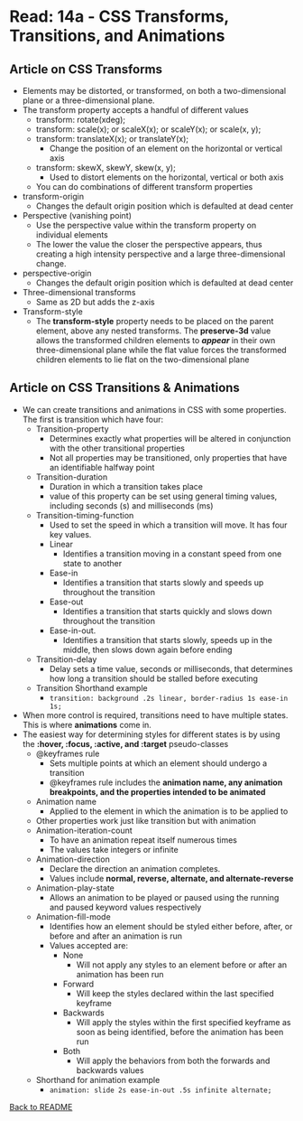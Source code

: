 # Read: 14a - CSS Transforms, Transitions, and Animations

## Article on CSS Transforms

- Elements may be distorted, or transformed, on both a two-dimensional plane or a three-dimensional plane.
- The transform property accepts a handful of different values
  - transform: rotate(xdeg);
  - transform: scale(x); or scaleX(x); or scaleY(x); or scale(x, y);
  - transform: translateX(x); or translateY(x);
    - Change the position of an element on the horizontal or vertical axis
  - transform: skewX, skewY, skew(x, y);
    - Used to distort elements on the horizontal, vertical or both axis
  - You can do combinations of different transform properties
- transform-origin
  - Changes the default origin position which is defaulted at dead center
- Perspective (vanishing point)
  - Use the perspective value within the transform property on individual elements
  - The lower the value the closer the perspective appears, thus creating a high intensity perspective and a large three-dimensional change.
- perspective-origin 
  - Changes the default origin position which is defaulted at dead center
- Three-dimensional transforms
  - Same as 2D but adds the z-axis
- Transform-style
  - The **transform-style** property needs to be placed on the parent element, above any nested transforms. The **preserve-3d** value allows the transformed children elements to ***appear*** in their own three-dimensional plane while the flat value forces the transformed children elements to lie flat on the two-dimensional plane

## Article on CSS Transitions & Animations

- We can create transitions and animations in CSS with some properties. The first is transition which have four:
  - Transition-property
    - Determines exactly what properties will be altered in conjunction with the other transitional properties
    - Not all properties may be transitioned, only properties that have an identifiable halfway point
  - Transition-duration
    - Duration in which a transition takes place
    - value of this property can be set using general timing values, including seconds (s) and milliseconds (ms)
  - Transition-timing-function
    - Used to set the speed in which a transition will move. It has four key values. 
    - Linear
      - Identifies a transition moving in a constant speed from one state to another
    - Ease-in
      - Identifies a transition that starts slowly and speeds up throughout the transition
    - Ease-out
      - Identifies a transition that starts quickly and slows down throughout the transition
    - Ease-in-out.
      - Identifies a transition that starts slowly, speeds up in the middle, then slows down again before ending
  - Transition-delay
    - Delay sets a time value, seconds or milliseconds, that determines how long a transition should be stalled before executing
  - Transition Shorthand example
    - ```transition: background .2s linear, border-radius 1s ease-in 1s;```
- When more control is required, transitions need to have multiple states. This is where **animations** come in.
- The easiest way for determining styles for different states is by using the **:hover, :focus, :active, and :target** pseudo-classes
  - @keyframes rule
    - Sets multiple points at which an element should undergo a transition
    - @keyframes rule includes the **animation name, any animation breakpoints, and the properties intended to be animated**
  - Animation name
    - Applied to the element in which the animation is to be applied to
  - Other properties work just like transition but with animation
  - Animation-iteration-count
    - To have an animation repeat itself numerous times
    - The values take integers or infinite 
  - Animation-direction
    - Declare the direction an animation completes.
    - Values include **normal, reverse, alternate, and alternate-reverse**
  - Animation-play-state
    - Allows an animation to be played or paused using the running and paused keyword values respectively
  - Animation-fill-mode
    - Identifies how an element should be styled either before, after, or before and after an animation is run
    - Values accepted are:
      - None
        - Will not apply any styles to an element before or after an animation has been run
      - Forward
        - Will keep the styles declared within the last specified keyframe
      - Backwards
        - Will apply the styles within the first specified keyframe as soon as being identified, before the animation has been run
      - Both
        - Will apply the behaviors from both the forwards and backwards values
  - Shorthand for animation example
    - ```animation: slide 2s ease-in-out .5s infinite alternate;```

[Back to README](README.md)